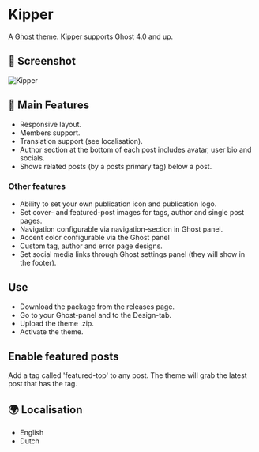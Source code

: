 # Kipper
A [Ghost](http://github.com/tryghost/ghost/) theme. Kipper supports Ghost 4.0 and up.

## 📸 Screenshot
![Kipper](https://github.com/spookthemes/kipper-ghost-theme/raw/master/assets/screenshot-desktop.png)

## 📃 Main Features
- Responsive layout.
- Members support.
- Translation support (see localisation).
- Author section at the bottom of each post includes avatar, user bio and socials.
- Shows related posts (by a posts primary tag) below a post.

### Other features
- Ability to set your own publication icon and publication logo.
- Set cover- and featured-post images for tags, author and single post pages.
- Navigation configurable via navigation-section in Ghost panel.
- Accent color configurable via the Ghost panel
- Custom tag, author and error page designs.
- Set social media links through Ghost settings panel (they will show in the footer).

## Use
- Download the package from the releases page.
- Go to your Ghost-panel and to the Design-tab.
- Upload the theme .zip.
- Activate the theme.

## Enable featured posts
Add a tag called 'featured-top' to any post. The theme will grab the latest post that has the tag.

## 🌍 Localisation 
- English
- Dutch